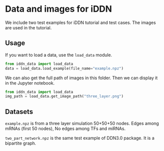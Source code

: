 # Data and images for iDDN

We include two test examples for iDDN tutorial and test cases.
The images are used in the tutorial.

## Usage
If you want to load a data, use the `load_data` module.

```python
from iddn_data import load_data
data = load_data.load_example(file_name="example.npz")
```

We can also get the full path of images in this folder.
Then we can display it in the Jupyter notebook. 

```python
from iddn_data import load_data
img_path = load_data.get_image_path("three_layer.png")
```

## Datasets
`example.npz` is from a three layer simulation 50+50+50 nodes. 
Edges among mRNAs (first 50 nodes), No edges among TFs and miRNAs.

`two_part_network.npz` is the same test example of DDN3.0 package.
It is a bipartite graph.
